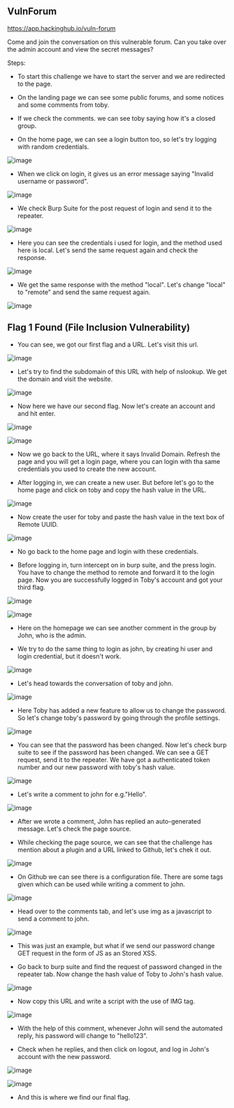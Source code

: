 
## VulnForum
   https://app.hackinghub.io/vuln-forum
   
Come and join the conversation on this vulnerable forum. Can you take over the admin account and view the secret messages? 

Steps:


* To start this challenge we have to start the server and we are redirected to the page.


* On the landing page we can see some public forums, and some notices and some comments from toby.


* If we check the comments. we can see toby saying how it's a closed group.


* On the home page, we can see a login button too, so let's try logging with random credentials.


![image](https://github.com/ocoretech/Sahil-workbook/assets/67775716/9760a364-cc75-4d78-9485-d2a2b1f0becf)


* When we click on login, it gives us an error message saying "Invalid username or password".


![image](https://github.com/ocoretech/Sahil-workbook/assets/67775716/35db11ff-4870-4d10-86bb-b9a04d5702eb)


* We check Burp Suite for the post request of login and send it to the repeater.


![image](https://github.com/ocoretech/Sahil-workbook/assets/67775716/913512fa-c260-4c37-a75b-f2addc64cfe6)


* Here you can see the credentials i used for login, and the method used here is local. Let's send the same request again and check the response.


![image](https://github.com/ocoretech/Sahil-workbook/assets/67775716/166bb2f0-1ef6-482a-8a87-1f75fc901161)



* We get the same response with the method "local". Let's change "local" to "remote" and send the same request again.


![image](https://github.com/ocoretech/Sahil-workbook/assets/67775716/e1be963c-7a27-47e9-8054-41a0ab890271)
                <h2><figcaption>Flag 1 Found (File Inclusion Vulnerability)</figcaption></h2>




* You can see, we got our first flag and a URL. Let's visit this url.


![image](https://github.com/ocoretech/Sahil-workbook/assets/67775716/4e849a60-606d-44f0-ae8e-056ed3255b6e)




* Let's try to find the subdomain of this URL with help of nslookup. We get the domain and visit the website.


![image](https://github.com/ocoretech/Sahil-workbook/assets/67775716/cc19d407-3439-4342-9873-4eeec70ae942)


* Now here we have our second flag. Now let's create an account and and hit enter.


![image](https://github.com/ocoretech/Sahil-workbook/assets/67775716/afc7644a-8d32-413b-95c3-f2e1781fc69f)


![image](https://github.com/ocoretech/Sahil-workbook/assets/67775716/182f2135-25cc-4152-858b-32e0e0f69cb6)


* Now we go back to the URL, where it says Invalid Domain. Refresh the page and you will get a login page, where you can login with tha same credentials you used to create the new account.


* After logging in, we can create a new user. But before let's go to the home page and click on toby and copy the hash value in the URL.


![image](https://github.com/ocoretech/Sahil-workbook/assets/67775716/274d7b37-b714-4f27-b4ac-12571d229213)


* Now create the user for toby and paste the hash value in the text box of Remote UUID.


![image](https://github.com/ocoretech/Sahil-workbook/assets/67775716/f5e1cd65-dc92-4fd7-ae1b-8f0085396a9c)


* No go back to the home page and login with these credentials.


* Before logging in, turn intercept on in burp suite, and the press login. You have to change the method to remote and forward it to the login page. Now you are successfully logged in Toby's account and got your third flag.


![image](https://github.com/ocoretech/Sahil-workbook/assets/67775716/b273659d-386f-4c6f-ad1d-aa5e3b5bec2f)


![image](https://github.com/ocoretech/Sahil-workbook/assets/67775716/075ade75-c131-4c70-83ee-c4f2dd66e0e7)


* Here on the homepage we can see another comment in the group by John, who is the admin.


* We try to do the same thing to login as john, by creating hi user and login credential, but it doesn't work. 


![image](https://github.com/ocoretech/Sahil-workbook/assets/67775716/47086bea-c522-4fa2-89d6-7a805546b4a0)


* Let's head towards the conversation of toby and john.


![image](https://github.com/ocoretech/Sahil-workbook/assets/67775716/d253139f-e41a-4d78-8098-92d2fb00b4fc)


* Here Toby has added a new feature to allow us to change the password. So let's change toby's password by going through the profile settings.


![image](https://github.com/ocoretech/Sahil-workbook/assets/67775716/e68f5e6f-de8f-4c9e-8a40-92d305aa3475)


* You can see that the password has been changed. Now let's check burp suite to see if the password has been changed. We can see a GET request, send it to the repeater. We have got a authenticated token number and our new password with toby's hash value.


![image](https://github.com/ocoretech/Sahil-workbook/assets/67775716/51603c65-1002-4e34-8005-880330c5b78b)


* Let's write a comment to john for e.g."Hello".


![image](https://github.com/ocoretech/Sahil-workbook/assets/67775716/d524b0ff-879c-4812-ad94-4ef59ed00c20)


* After we wrote a comment, John has replied an auto-generated message. Let's check the page source. 


* While checking the page source, we can see that the challenge has mention about a plugin and a URL linked to Github, let's chek it out.


![image](https://github.com/ocoretech/Sahil-workbook/assets/67775716/11c3ab2f-d612-44cd-abb3-a98cf6bb9331)


* On Github we can see there is a configuration file. There are some tags given which can be used while writing a comment to john.


![image](https://github.com/ocoretech/Sahil-workbook/assets/67775716/2e3a74cd-0e8a-4db5-96e3-449ce55b7a2f)


* Head over to the comments tab, and let's use img as a javascript to send a comment to john.


![image](https://github.com/ocoretech/Sahil-workbook/assets/67775716/f3a61bbf-982e-462a-bd34-fd9c99fe3c75)


* This was just an example, but what if we send our password change GET request in the form of JS as an Stored XSS.
  
  

* Go back to burp suite and find the request of password changed in the repeater tab. Now change the hash value of Toby to John's hash value.
  

![image](https://github.com/ocoretech/Sahil-workbook/assets/67775716/d1c5a5d0-1f43-49de-bf36-301625e67d1d)


* Now copy this URL and write a script with the use of IMG tag.
  

![image](https://github.com/ocoretech/Sahil-workbook/assets/67775716/c0df35ea-c242-474e-b126-d68fb46e9d1c)


* With the help of this comment, whenever John will send the automated reply, his password will change to "hello123".
  

* Check when he replies, and then click on logout, and log in John's account with the new password.

![image](https://github.com/ocoretech/Sahil-workbook/assets/67775716/4a8ac19d-2aeb-4a90-88e6-a1473ecb0e95)


![image](https://github.com/ocoretech/Sahil-workbook/assets/67775716/a40e7304-4039-4148-96ee-c9090243befb)

* And this is where we find our final flag.
  














